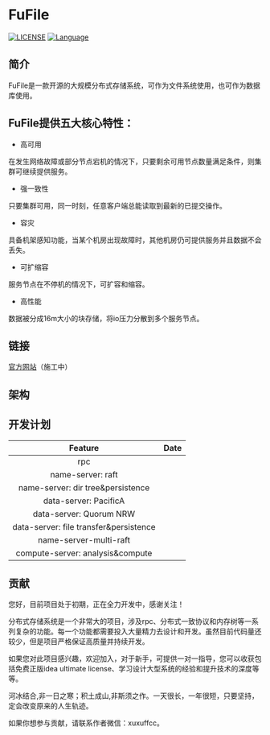 # FuFile
[![LICENSE](https://img.shields.io/github/license/xu-fucheng/fufile)](https://gitee.com/xufucheng/fufile/blob/trunk/LICENSE)
[![Language](https://img.shields.io/badge/language-Java-red)](https://java.com/)

## 简介

FuFile是一款开源的大规模分布式存储系统，可作为文件系统使用，也可作为数据库使用。

## FuFile提供五大核心特性：

+ 高可用

在发生网络故障或部分节点宕机的情况下，只要剩余可用节点数量满足条件，则集群可继续提供服务。

+ 强一致性

只要集群可用，同一时刻，任意客户端总能读取到最新的已提交操作。

+ 容灾

具备机架感知功能，当某个机房出现故障时，其他机房仍可提供服务并且数据不会丢失。

+ 可扩缩容

服务节点在不停机的情况下，可扩容和缩容。

+ 高性能

数据被分成16m大小的块存储，将io压力分散到多个服务节点。

## 链接

[官方网站](https://fufile.org)（施工中）

## 架构



## 开发计划

|Feature|Date|
|:-:|:-:|
|rpc||
|name-server: raft||
|name-server: dir tree&persistence||
|data-server: PacificA||
|data-server: Quorum NRW||
|data-server: file transfer&persistence||
|name-server-multi-raft||
|compute-server: analysis&compute||

## 贡献

您好，目前项目处于初期，正在全力开发中，感谢关注！

分布式存储系统是一个非常大的项目，涉及rpc、分布式一致协议和内存树等一系列复杂的功能。每一个功能都需要投入大量精力去设计和开发。虽然目前代码量还较少，但是项目严格保证高质量并持续开发。

如果您对此项目感兴趣，欢迎加入，对于新手，可提供一对一指导，您可以收获包括免费正版idea ultimate license、学习设计大型系统的经验和提升技术的深度等等。

河冰结合,非一日之寒；积土成山,非斯须之作。一天很长，一年很短，只要坚持，定会改变原来的人生轨迹。

如果你想参与贡献，请联系作者微信：xuxuffcc。



